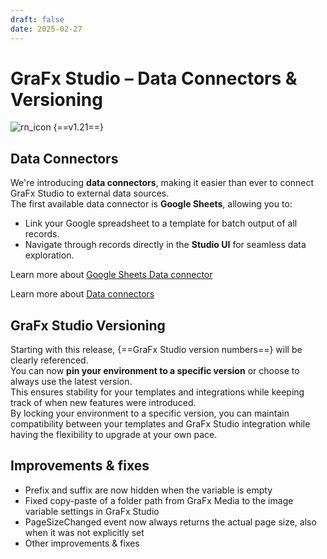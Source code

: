 ```yaml
---
draft: false
date: 2025-02-27
---
```


# GraFx Studio – Data Connectors & Versioning

![rn_icon](/assets/icon-GraFx-Studio.svg) <span class="version-label">{==v1.21==}</span>

## Data Connectors

We're introducing **data connectors**, making it easier than ever to connect GraFx Studio to external data sources.  
The first available data connector is **Google Sheets**, allowing you to:

- Link your Google spreadsheet to a template for batch output of all records.
- Navigate through records directly in the **Studio UI** for seamless data exploration.

Learn more about [Google Sheets Data connector](/GraFx-Studio/connectors/connector-google-sheets-data/)

Learn more about [Data connectors](/GraFx-Studio/concepts/connectors-data/)

## GraFx Studio Versioning

Starting with this release, {==GraFx Studio version numbers==} will be clearly referenced.  
You can now **pin your environment to a specific version** or choose to always use the latest version.  
This ensures stability for your templates and integrations while keeping track of when new features were introduced.  
By locking your environment to a specific version, you can maintain compatibility between your templates and GraFx Studio integration while having the flexibility to upgrade at your own pace.

<!-- more -->

## Improvements & fixes

- Prefix and suffix are now hidden when the variable is empty
- Fixed copy-paste of a folder path from GraFx Media to the image variable settings in GraFx Studio
- PageSizeChanged event now always returns the actual page size, also when it was not explicitly set
- Other improvements & fixes
